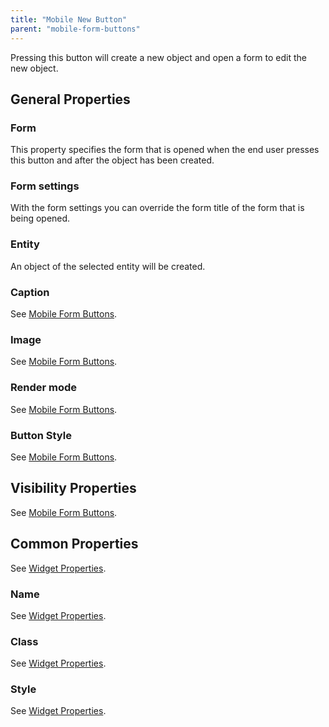 ```yaml
---
title: "Mobile New Button"
parent: "mobile-form-buttons"
---
```

Pressing this button will create a new object and open a form to edit the new object.

## General Properties

### Form

This property specifies the form that is opened when the end user presses this button and after the object has been created.

### Form settings

With the form settings you can override the form title of the form that is being opened.

### Entity

An object of the selected entity will be created.

### Caption

See [Mobile Form Buttons](mobile-form-buttons).

### Image

See [Mobile Form Buttons](mobile-form-buttons).

### Render mode

See [Mobile Form Buttons](mobile-form-buttons).

### Button Style

See [Mobile Form Buttons](mobile-form-buttons).

## Visibility Properties

See [Mobile Form Buttons](mobile-form-buttons).

## Common Properties

See [Widget Properties](widget-properties).

### Name

See [Widget Properties](widget-properties).

### Class

See [Widget Properties](widget-properties).

### Style

See [Widget Properties](widget-properties).
